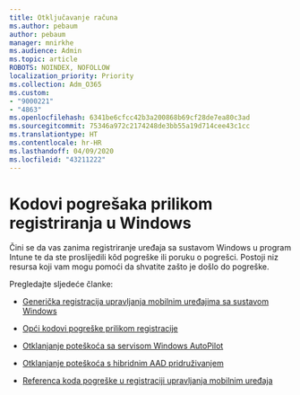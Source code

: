```yaml
---
title: Otključavanje računa
ms.author: pebaum
author: pebaum
manager: mnirkhe
ms.audience: Admin
ms.topic: article
ROBOTS: NOINDEX, NOFOLLOW
localization_priority: Priority
ms.collection: Adm_O365
ms.custom:
- "9000221"
- "4863"
ms.openlocfilehash: 6341be6cfcc42b3a200868b69cf28de7ea80c3ad
ms.sourcegitcommit: 75346a972c2174248de3bb55a19d714cee43c1cc
ms.translationtype: HT
ms.contentlocale: hr-HR
ms.lasthandoff: 04/09/2020
ms.locfileid: "43211222"
---
```

# <a name="windows-enrolment-error-codes"></a>Kodovi pogrešaka prilikom registriranja u Windows

Čini se da vas zanima registriranje uređaja sa sustavom Windows u program Intune te da ste proslijedili kôd pogreške ili poruku o pogrešci. Postoji niz resursa koji vam mogu pomoći da shvatite zašto je došlo do pogreške.
 
Pregledajte sljedeće članke:

- [Generička registracija upravljanja mobilnim uređajima sa sustavom Windows](https://docs.microsoft.com/mem/intune/enrollment/troubleshoot-windows-enrollment-errors)

- [Opći kodovi pogreške prilikom registracije](https://docs.microsoft.com/mem/intune/enrollment/troubleshoot-device-enrollment-in-intune#general-enrollment-error-codes)

- [Otklanjanje poteškoća sa servisom Windows AutoPilot](https://docs.microsoft.com/windows/deployment/windows-autopilot/troubleshooting)

- [Otklanjanje poteškoća s hibridnim AAD pridruživanjem](https://docs.microsoft.com/azure/active-directory/devices/troubleshoot-hybrid-join-windows-current)

- [Referenca koda pogreške u registraciji upravljanja mobilnim uređaja](https://docs.microsoft.com/windows/win32/mdmreg/mdm-registration-constants)
